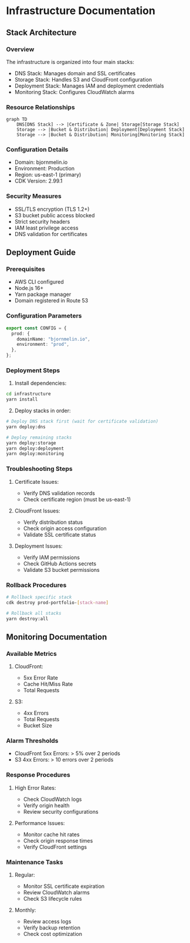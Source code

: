 # Infrastructure Documentation

## Stack Architecture

### Overview

The infrastructure is organized into four main stacks:

- DNS Stack: Manages domain and SSL certificates
- Storage Stack: Handles S3 and CloudFront configuration
- Deployment Stack: Manages IAM and deployment credentials
- Monitoring Stack: Configures CloudWatch alarms

### Resource Relationships

```mermaid
graph TD
    DNS[DNS Stack] --> |Certificate & Zone| Storage[Storage Stack]
    Storage --> |Bucket & Distribution| Deployment[Deployment Stack]
    Storage --> |Bucket & Distribution| Monitoring[Monitoring Stack]
```

### Configuration Details

- Domain: bjornmelin.io
- Environment: Production
- Region: us-east-1 (primary)
- CDK Version: 2.99.1

### Security Measures

- SSL/TLS encryption (TLS 1.2+)
- S3 bucket public access blocked
- Strict security headers
- IAM least privilege access
- DNS validation for certificates

## Deployment Guide

### Prerequisites

- AWS CLI configured
- Node.js 16+
- Yarn package manager
- Domain registered in Route 53

### Configuration Parameters

```typescript
export const CONFIG = {
  prod: {
    domainName: "bjornmelin.io",
    environment: "prod",
  },
};
```

### Deployment Steps

1. Install dependencies:

```bash
cd infrastructure
yarn install
```

2. Deploy stacks in order:

```bash
# Deploy DNS stack first (wait for certificate validation)
yarn deploy:dns

# Deploy remaining stacks
yarn deploy:storage
yarn deploy:deployment
yarn deploy:monitoring
```

### Troubleshooting Steps

1. Certificate Issues:

   - Verify DNS validation records
   - Check certificate region (must be us-east-1)

2. CloudFront Issues:

   - Verify distribution status
   - Check origin access configuration
   - Validate SSL certificate status

3. Deployment Issues:
   - Verify IAM permissions
   - Check GitHub Actions secrets
   - Validate S3 bucket permissions

### Rollback Procedures

```bash
# Rollback specific stack
cdk destroy prod-portfolio-[stack-name]

# Rollback all stacks
yarn destroy:all
```

## Monitoring Documentation

### Available Metrics

1. CloudFront:

   - 5xx Error Rate
   - Cache Hit/Miss Rate
   - Total Requests

2. S3:
   - 4xx Errors
   - Total Requests
   - Bucket Size

### Alarm Thresholds

- CloudFront 5xx Errors: > 5% over 2 periods
- S3 4xx Errors: > 10 errors over 2 periods

### Response Procedures

1. High Error Rates:

   - Check CloudWatch logs
   - Verify origin health
   - Review security configurations

2. Performance Issues:
   - Monitor cache hit rates
   - Check origin response times
   - Verify CloudFront settings

### Maintenance Tasks

1. Regular:

   - Monitor SSL certificate expiration
   - Review CloudWatch alarms
   - Check S3 lifecycle rules

2. Monthly:
   - Review access logs
   - Verify backup retention
   - Check cost optimization
